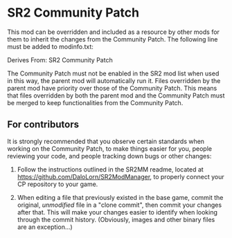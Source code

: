 # SR2 Community Patch

This mod can be overridden and included as a resource by other mods for them to inherit
the changes from the Community Patch.
The following line must be added to modinfo.txt:

Derives From: SR2 Community Patch

The Community Patch must not be enabled in the SR2 mod list when used in this way,
the parent mod will automatically run it. Files overridden by the parent mod have
priority over those of the Community Patch.
This means that files overridden by both the parent mod and the Community Patch
must be merged to keep functionalities from the Community Patch.

## For contributors

It is strongly recommended that you observe certain standards when working on the Community Patch, to make things easier for you, people reviewing your code, and people tracking down bugs or other changes:

1. Follow the instructions outlined in the SR2MM readme, located at https://github.com/DaloLorn/SR2ModManager, to properly connect your CP repository to your game.

2. When editing a file that previously existed in the base game, commit the original, *unmodified* file in a "clone commit", then commit your changes after that. This will make your changes easier to identify when looking through the commit history. (Obviously, images and other binary files are an exception...)
